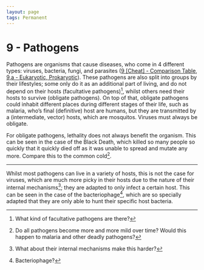 ```yaml
---
layout: page
tags: Permanent 
---
```


# 9 - Pathogens

Pathogens are organisms that cause diseases, who come in 4 different types: viruses, bacteria, fungi, and parasites ([9 [Cheat] - Comparison Table](9%20[Cheat]%20-%20Comparison%20Table), [9,a - Eukaryotic, Prokaryotic](9,a%20-%20Eukaryotic,%20Prokaryotic)). These pathogens are also split into groups by their lifestyles; some only do it as an additional part of living, and do not depend on their hosts (facultative pathogens)[^1], whilst others need their hosts to survive (obligate pathogens). On top of that, obligate pathogens could inhabit different places during different stages of their life, such as malaria, who’s final (definitive) host are humans, but they are transmitted by a (intermediate, vector) hosts, which are mosquitos. Viruses must always be obligate.

For obligate pathogens, lethality does not always benefit the organism. This can be seen in the case of the Black Death, which killed so many people so quickly that it quickly died off as it was unable to spread and mutate any more. Compare this to the common cold[^2]. 

---

Whilst most pathogens can live in a variety of hosts, this is not the case for viruses, which are much more picky in their hosts due to the nature of their internal mechanisms[^3]; they are adapted to only infect a certain host. This can be seen in the case of the bacteriophage[^4], which are so specially adapted that they are only able to hunt their specific host bacteria.

[^1]: What kind of facultative pathogens are there?
[^2]: Do all pathogens become more and more mild over time?  Would this happen to malaria and other deadly pathogens?
[^3]: What about their internal mechanisms make this harder?
[^4]: Bacteriophage?